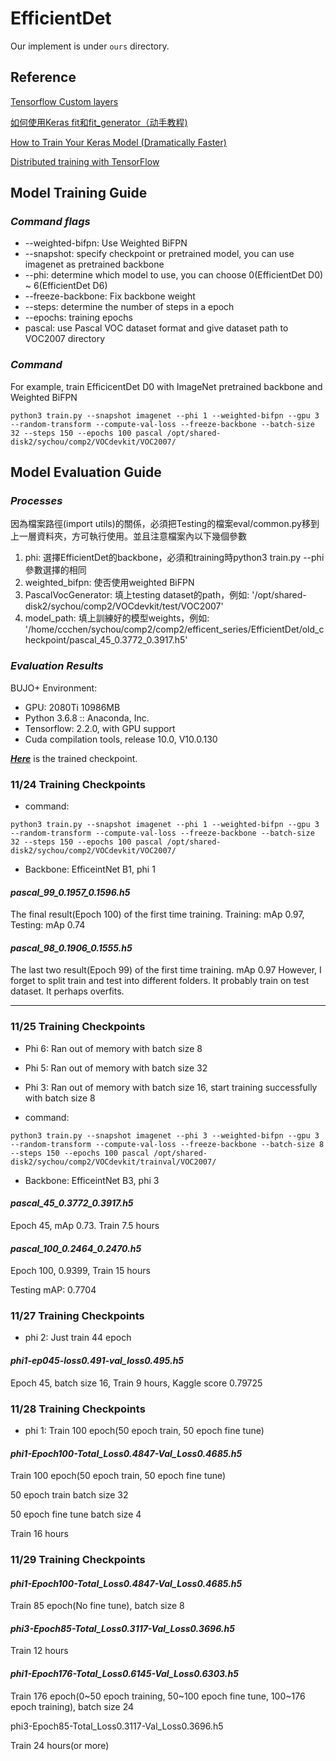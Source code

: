 # EfficientDet

Our implement is under ```ours``` directory.

## Reference

[Tensorflow Custom layers](https://www.tensorflow.org/tutorials/customization/custom_layers)

[如何使用Keras fit和fit_generator（动手教程)](https://blog.csdn.net/learning_tortosie/article/details/85243310)

[How to Train Your Keras Model (Dramatically Faster)](https://towardsdatascience.com/how-to-train-your-model-dramatically-faster-9ad063f0f718)

[Distributed training with TensorFlow](https://www.tensorflow.org/guide/distributed_training)

## Model Training Guide

### ***Command flags***
- --weighted-bifpn: Use Weighted BiFPN 
- --snapshot: specify checkpoint or pretrained model, you can use imagenet as pretrained backbone
- --phi: determine which model to use, you can choose 0(EfficientDet D0) ~ 6(EfficientDet D6) 
- --freeze-backbone: Fix backbone weight
- --steps: determine the number of steps in a epoch
- --epochs: training epochs
- pascal: use Pascal VOC dataset format and give dataset path to VOC2007 directory

### ***Command***
For example, train EfficicentDet D0 with ImageNet pretrained backbone and Weighted BiFPN

```python3 train.py --snapshot imagenet --phi 1 --weighted-bifpn --gpu 3 --random-transform --compute-val-loss --freeze-backbone --batch-size 32 --steps 150 --epochs 100 pascal /opt/shared-disk2/sychou/comp2/VOCdevkit/VOC2007/```

## Model Evaluation Guide
### ***Processes***

因為檔案路徑(import utils)的關係，必須把Testing的檔案eval/common.py移到上一層資料夾，方可執行使用。並且注意檔案內以下幾個參數
1. phi: 選擇EfficientDet的backbone，必須和training時python3 train.py --phi參數選擇的相同
2. weighted_bifpn: 使否使用weighted BiFPN
3. PascalVocGenerator: 填上testing dataset的path，例如: '/opt/shared-disk2/sychou/comp2/VOCdevkit/test/VOC2007'
4. model_path: 填上訓練好的模型weights，例如: '/home/ccchen/sychou/comp2/comp2/efficent_series/EfficientDet/old_checkpoint/pascal_45_0.3772_0.3917.h5'
   
### ***Evaluation Results***

BUJO+ Environment:
- GPU: 2080Ti 10986MB
- Python 3.6.8 :: Anaconda, Inc.
- Tensorflow: 2.2.0, with GPU support
- Cuda compilation tools, release 10.0, V10.0.130

[***Here***](https://drive.google.com/drive/folders/1xFXLxnsf_HqB7hy66OikNNzLpItV3ctG) is the  trained checkpoint.

### 11/24 Training Checkpoints

- command:

```python3 train.py --snapshot imagenet --phi 1 --weighted-bifpn --gpu 3 --random-transform --compute-val-loss --freeze-backbone --batch-size 32 --steps 150 --epochs 100 pascal /opt/shared-disk2/sychou/comp2/VOCdevkit/VOC2007/```

- Backbone: EfficeintNet B1, phi 1

#### ***pascal_99_0.1957_0.1596.h5***
The final result(Epoch 100) of the first time training. Training: mAp 0.97, Testing: mAp 0.74

#### ***pascal_98_0.1906_0.1555.h5***
The last two result(Epoch 99) of the first time training. mAp 0.97
However, I forget to split train and test into different folders. It probably train on test dataset.
It perhaps overfits.

---
### 11/25 Training Checkpoints

- Phi 6: Ran out of memory with batch size 8
- Phi 5: Ran out of memory with batch size 32
- Phi 3: Ran out of memory with batch size 16, start training successfully with batch size 8

- command:

```python3 train.py --snapshot imagenet --phi 3 --weighted-bifpn --gpu 3 --random-transform --compute-val-loss --freeze-backbone --batch-size 8 --steps 150 --epochs 100 pascal /opt/shared-disk2/sychou/comp2/VOCdevkit/trainval/VOC2007/```

- Backbone: EfficeintNet B3, phi 3

#### ***pascal_45_0.3772_0.3917.h5***
Epoch 45, mAp 0.73. Train 7.5 hours

#### ***pascal_100_0.2464_0.2470.h5***
Epoch 100, 0.9399, Train 15 hours

Testing mAP: 0.7704

### 11/27 Training Checkpoints

- phi 2: Just train 44 epoch

#### ***phi1-ep045-loss0.491-val_loss0.495.h5***
Epoch 45, batch size 16, Train 9 hours, Kaggle score 0.79725

### 11/28 Training Checkpoints

- phi 1: Train 100 epoch(50 epoch train, 50 epoch fine tune)
#### ***phi1-Epoch100-Total_Loss0.4847-Val_Loss0.4685.h5***

Train 100 epoch(50 epoch train, 50 epoch fine tune)

50 epoch train batch size 32

50 epoch fine tune batch size 4

Train 16 hours

### 11/29 Training Checkpoints


#### ***phi1-Epoch100-Total_Loss0.4847-Val_Loss0.4685.h5***

Train 85 epoch(No fine tune), batch size 8

#### ***phi3-Epoch85-Total_Loss0.3117-Val_Loss0.3696.h5***

Train 12 hours

#### ***phi1-Epoch176-Total_Loss0.6145-Val_Loss0.6303.h5***

Train 176 epoch(0~50 epoch training, 50~100 epoch fine tune, 100~176 epoch training), batch size 24

phi3-Epoch85-Total_Loss0.3117-Val_Loss0.3696.h5

Train 24 hours(or more)